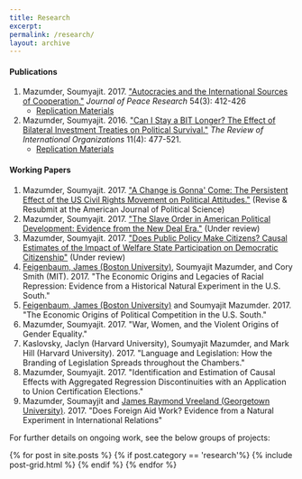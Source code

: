 ```yaml
---
title: Research
excerpt: 
permalink: /research/
layout: archive
---
```


#### Publications 

1. Mazumder, Soumyajit. 2017. ["Autocracies and the International Sources of Cooperation."](http://journals.sagepub.com/doi/abs/10.1177/0022343316687018) *Journal of Peace Research* 54\(3\): 412-426
	* [Replication Materials](https://static-content.springer.com/esm/art%3A10.1007%2Fs11558-015-9235-7/MediaObjects/11558_2015_9235_MOESM1_ESM.zip)
2. Mazumder, Soumyajit. 2016. ["Can I Stay a BIT Longer? The Effect of Bilateral Investment Treaties on Political Survival."](https://link.springer.com/article/10.1007/s11558-015-9235-7) *The Review of International Organizations* 11\(4\): 477-521.
	* [Replication Materials](https://dataverse.harvard.edu/dataset.xhtml?persistentId=doi:10.7910/DVN/JV2PQS)

#### Working Papers

1. Mazumder, Soumyajit. 2017. ["A Change is Gonna' Come: The Persistent Effect of the US Civil Rights Movement on Political Attitudes."]({{site.url}}/files/long-term-protests-v2.pdf) \(Revise \& Resubmit at the American Journal of Political Science\)
2. Mazumder, Soumyajit. 2017. ["The Slave Order in American Political Development: Evidence from the New Deal Era."]({{site.url}}/files/slave-order-v2.pdf) \(Under review\)
3. Mazumder, Soumyajit. 2017. ["Does Public Policy Make Citizens? Causal Estimates of the Impact of Welfare State Participation on Democratic Citizenship"]({{site.url}}files/mazumder_medicare_v2.pdf) \(Under review\)
4. [Feigenbaum, James \(Boston University\)](http://jamesfeigenbaum.github.io/), Soumyajit Mazumder, and Cory Smith \(MIT\). 2017. "The Economic Origins and Legacies of Racial Repression: Evidence from a Historical Natural Experiment in the U.S. South."
5. [Feigenbaum, James \(Boston University\)](http://jamesfeigenbaum.github.io/) and Soumyajit Mazumder. 2017. "The Economic Origins of Political Competition in the U.S. South."
6. Mazumder, Soumyajit. 2017. "War, Women, and the Violent Origins of Gender Equality."
7. Kaslovsky, Jaclyn \(Harvard University\), Soumyajit Mazumder, and Mark Hill \(Harvard University\). 2017. "Language and Legislation: How the Branding of Legislation Spreads throughout the Chambers."
8. Mazumder, Soumyajit. 2017. "Identification and Estimation of Causal Effects with Aggregated Regression Discontinuities with an Application to Union Certification Elections."
9. Mazumder, Soumayjit and [James Raymond Vreeland \(Georgetown University\)](http://www.profvreeland.com/). 2017. "Does Foreign Aid Work? Evidence from a Natural Experiment in International Relations"

For further details on ongoing work, see the below groups of projects:

<div class="tiles">
{% for post in site.posts %}
	{% if post.category == 'research'%}
	{% include post-grid.html %}
	{% endif %}
{% endfor %}
</div><!-- /.tiles -->